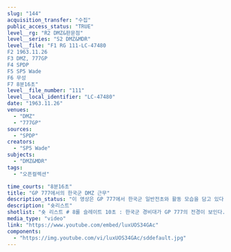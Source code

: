 ```yaml
---
slug: "144"
acquisition_transfer: "수집"
public_access_status: "TRUE"
level__rg: "R2 DMZ&판문점"
level__series: "S2 DMZ&MDR"
level__file: "F1 RG 111-LC-47480
F2 1963.11.26
F3 DMZ, 777GP
F4 SPDP
F5 SP5 Wade
F6 무성 
F7 8분16초"
level__file_number: "111"
level__local_identifier: "LC-47480"
date: "1963.11.26"
venues: 
  - "DMZ"
  - "777GP"
sources: 
  - "SPDP"
creators: 
  - "SP5 Wade"
subjects: 
  - "DMZ&MDR"
tags: 
  - "오픈컬렉션"

time_courts: "8분16초"
title: "GP 777에서의 한국군 DMZ 근무"
description_status: "이 영상은 GP 777에서 한국군 일반전초와 활동 모습을 담고 있다. 미군 영상에서 한국군이 중심되는 특징을 갖고 있다. 영상은 지금의 GOP와 비교할 수 있는 매우 중요하다. 이 영상을 촬영한 부대는 미 육군성 특별사진과(department of the army special photographic office, SPDP)이며 같은 4과의 웨이드(Wade)가 담당했다. 이 사진과는 1962년에 미국 본토, 파나마, 태평양 등 3개 구역으로 나눠 조직되었고 국방부, 합동참모부, 미 의회 등에 영상을 제공하기도 했다. 특히 이 부대는 대통령 존 케네디(JFK)의 명령에 따라 무한한 권한을 지녔고 베트남 전쟁을 계기로 확장되었다."
description: "숏리스트"
shotlist: "숏 리스트 # 8롤 슬레이트 10초 : 한국군 경비대가 GP 777의 전경이 보인다. 유엔과 태극기가 걸려 있다. 한국 군 지프차가 GP에 도착하고 있다. 깃발 게양식이 진행되고 있다. (1분53초) 깃발 아래 확성기가 있다. 확성기가 클로즈업 되고 있다. 선전방송용이다. # 1롤 슬레이트 2분21초 1963년 11월 26일, 촬영자 SFC Ambrose 지프차가 비포장도로를 달리고 있다. “경고 당신은 비무장 지대를 접근하고 있다. 통행금지”라는 표지 판이 보인다. 지프차가 경계판 아래에서 서 있다. 경계 지역 안으로 들어간다. 멀리 GP가 보인다. # 10롤 슬레이트 3분36초 : 한국군이 경계초소 안에서 망원경으로 북한지역을 관찰하고 있다. # 2롤 슬레이트 4분47초 : 한국군이 군사분계선 안에서 순찰 중이다. “0383번째 군사분계선” 표지판 이 보인다. # 3롤 슬레이트 5분56초 : 한국군 근무자들이 GP로 올라가고 있다."
media_type: "video"
link: "https://www.youtube.com/embed/luxUOS34GAc"
components: 
  - "https://img.youtube.com/vi/luxUOS34GAc/sddefault.jpg"
---
```

